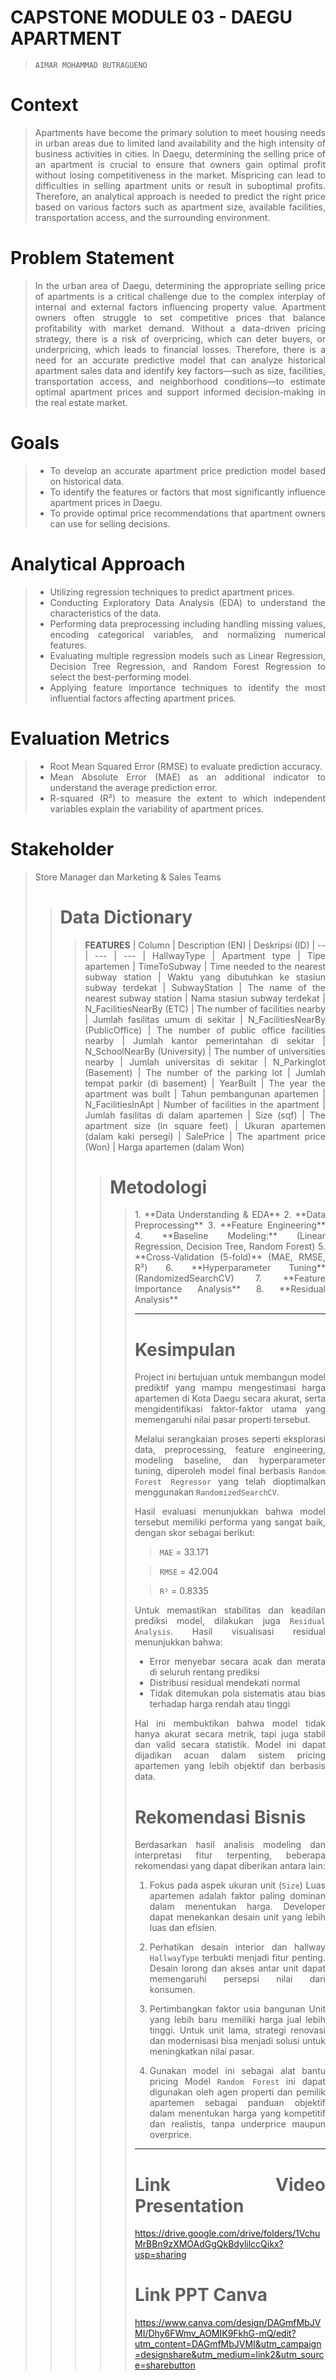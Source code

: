 # CAPSTONE MODULE 03 - DAEGU APARTMENT
>`AIMAR MOHAMMAD BUTRAGUENO`

# **Context**
<blockquote style="text-align: justify">
Apartments have become the primary solution to meet housing needs in urban areas due to limited land availability and the high intensity of business activities in cities. In Daegu, determining the selling price of an apartment is crucial to ensure that owners gain optimal profit without losing competitiveness in the market. Mispricing can lead to difficulties in selling apartment units or result in suboptimal profits. Therefore, an analytical approach is needed to predict the right price based on various factors such as apartment size, available facilities, transportation access, and the surrounding environment.
</blockquote>

# **Problem Statement**
<blockquote style="text-align: justify">
In the urban area of Daegu, determining the appropriate selling price of apartments is a critical challenge due to the complex interplay of internal and external factors influencing property value. Apartment owners often struggle to set competitive prices that balance profitability with market demand. Without a data-driven pricing strategy, there is a risk of overpricing, which can deter buyers, or underpricing, which leads to financial losses. Therefore, there is a need for an accurate predictive model that can analyze historical apartment sales data and identify key factors—such as size, facilities, transportation access, and neighborhood conditions—to estimate optimal apartment prices and support informed decision-making in the real estate market.
</blockquote>

# **Goals**
<blockquote style="text-align: justify">

- To develop an accurate apartment price prediction model based on historical data.
- To identify the features or factors that most significantly influence apartment prices in Daegu.
- To provide optimal price recommendations that apartment owners can use for selling decisions.
</blockquote>

# **Analytical Approach**
<blockquote style="text-align: justify">

- Utilizing regression techniques to predict apartment prices.
- Conducting Exploratory Data Analysis (EDA) to understand the characteristics of the data.
- Performing data preprocessing including handling missing values, encoding categorical variables, and normalizing numerical features.
- Evaluating multiple regression models such as Linear Regression, Decision Tree Regression, and Random Forest Regression to select the best-performing model.
- Applying feature importance techniques to identify the most influential factors affecting apartment prices.
</blockquote>

# **Evaluation Metrics**
<blockquote style="text-align: justify">

- Root Mean Squared Error (RMSE) to evaluate prediction accuracy.
- Mean Absolute Error (MAE) as an additional indicator to understand the average prediction error.
- R-squared (R²) to measure the extent to which independent variables explain the variability of apartment prices.
</blockquote>

# **Stakeholder**
<blockquote style="text-align: justify">

Store Manager dan Marketing & Sales Teams
<blockquote>
  
# **Data Dictionary**
<blockquote style="text-align: justify">

**FEATURES**
| Column | Description (EN) | Deskripsi (ID)
| -- | --- | ---
| HallwayType | Apartment type | Tipe apartemen
| TimeToSubway | Time needed to the nearest subway station | Waktu yang dibutuhkan ke stasiun subway terdekat
| SubwayStation | The name of the nearest subway station | Nama stasiun subway terdekat
| N_FacilitiesNearBy (ETC) | The number of facilities nearby | Jumlah fasilitas umum di sekitar
| N_FacilitiesNearBy (PublicOffice) | The number of public office facilities nearby | Jumlah kantor pemerintahan di sekitar
| N_SchoolNearBy (University) | The number of universities nearby | Jumlah universitas di sekitar
| N_Parkinglot (Basement) | The number of the parking lot | Jumlah tempat parkir (di basement)
| YearBuilt | The year the apartment was built | Tahun pembangunan apartemen
| N_FacilitiesInApt | Number of facilities in the apartment | Jumlah fasilitas di dalam apartemen
| Size (sqf) | The apartment size (in square feet) | Ukuran apartemen (dalam kaki persegi)
| SalePrice | The apartment price (Won) | Harga apartemen (dalam Won)
<blockquote>

# **Metodologi**
<blockquote style="text-align: justify">
1. **Data Understanding & EDA**
2. **Data Preprocessing**
3. **Feature Engineering**
4. **Baseline Modeling:** (Linear Regression, Decision Tree, Random Forest)
5. **Cross-Validation (5-fold)** (MAE, RMSE, R²)
6. **Hyperparameter Tuning** (RandomizedSearchCV)
7. **Feature Importance Analysis**
8. **Residual Analysis**

---

# **Kesimpulan**
Project ini bertujuan untuk membangun model prediktif yang mampu mengestimasi harga apartemen di Kota Daegu secara akurat, serta mengidentifikasi faktor-faktor utama yang memengaruhi nilai pasar properti tersebut.

Melalui serangkaian proses seperti eksplorasi data, preprocessing, feature engineering, modeling baseline, dan hyperparameter tuning, diperoleh model final berbasis `Random Forest Regressor` yang telah dioptimalkan menggunakan `RandomizedSearchCV`.

Hasil evaluasi menunjukkan bahwa model tersebut memiliki performa yang sangat baik, dengan skor sebagai berikut:

> `MAE` = 33.171

> `RMSE` = 42.004

> `R²` = 0.8335

Untuk memastikan stabilitas dan keadilan prediksi model, dilakukan juga `Residual Analysis`. Hasil visualisasi residual menunjukkan bahwa:

- Error menyebar secara acak dan merata di seluruh rentang prediksi
- Distribusi residual mendekati normal
- Tidak ditemukan pola sistematis atau bias terhadap harga rendah atau tinggi

Hal ini membuktikan bahwa model tidak hanya akurat secara metrik, tapi juga stabil dan valid secara statistik.
Model ini dapat dijadikan acuan dalam sistem pricing apartemen yang lebih objektif dan berbasis data.

# **Rekomendasi Bisnis**
Berdasarkan hasil analisis modeling dan interpretasi fitur terpenting, beberapa rekomendasi yang dapat diberikan antara lain:

1. Fokus pada aspek ukuran unit (`Size`)
Luas apartemen adalah faktor paling dominan dalam menentukan harga. Developer dapat menekankan desain unit yang lebih luas dan efisien.

2. Perhatikan desain interior dan hallway
`HallwayType` terbukti menjadi fitur penting. Desain lorong dan akses antar unit dapat memengaruhi persepsi nilai dari konsumen.

3. Pertimbangkan faktor usia bangunan
Unit yang lebih baru memiliki harga jual lebih tinggi. Untuk unit lama, strategi renovasi dan modernisasi bisa menjadi solusi untuk meningkatkan nilai pasar.

4. Gunakan model ini sebagai alat bantu pricing
Model `Random Forest` ini dapat digunakan oleh agen properti dan pemilik apartemen sebagai panduan objektif dalam menentukan harga yang kompetitif dan realistis, tanpa underprice maupun overprice.

---

# Link Video Presentation
https://drive.google.com/drive/folders/1VchuMrBBn9zXMOAdGgQkBdylilccQikx?usp=sharing

# Link PPT Canva
https://www.canva.com/design/DAGmfMbJVMI/Dhy6FWmv_AOMIK9FkhG-mQ/edit?utm_content=DAGmfMbJVMI&utm_campaign=designshare&utm_medium=link2&utm_source=sharebutton
